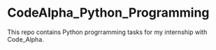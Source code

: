 # CodeAlpha_Python_Programming
This repo contains Python progrramming tasks for my internship with Code_Alpha.
